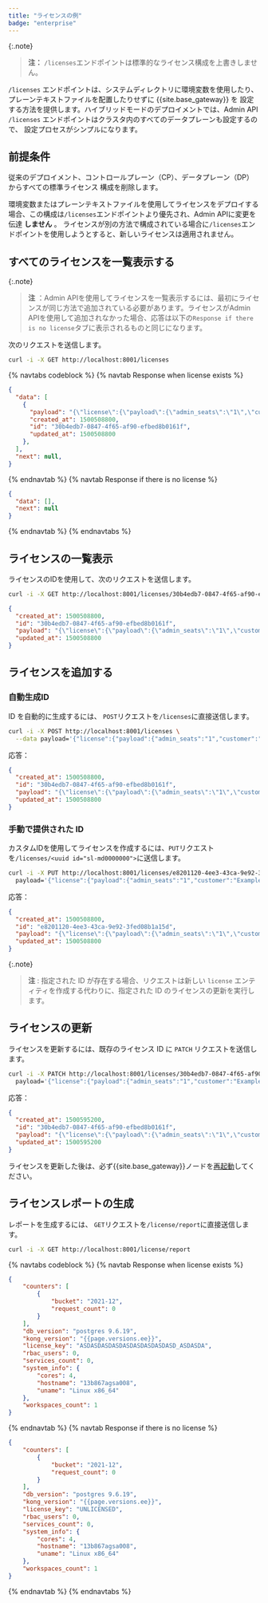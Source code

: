 ```yaml
---
title: "ライセンスの例"
badge: "enterprise"
---
```

{:.note}
> 
> **注：** `/licenses`エンドポイントは標準的なライセンス構成を上書きしません。

`/licenses` エンドポイントは、システムディレクトリに環境変数を使用したり、
プレーンテキストファイルを配置したりせずに {{site.base_gateway}} を
設定する方法を提供します。ハイブリッドモードのデプロイメントでは、Admin API
`/licenses` エンドポイントはクラスタ内のすべてのデータプレーンも設定するので、
設定プロセスがシンプルになります。

前提条件
----

従来のデプロイメント、コントロールプレーン（CP）、データプレーン（DP）からすべての標準ライセンス
構成を削除します。

環境変数またはプレーンテキストファイルを使用してライセンスをデプロイする場合、この構成は`/licenses`エンドポイントより優先され、Admin APIに変更を伝達 **しません** 。
ライセンスが別の方法で構成されている場合に`/licenses`エンドポイントを使用しようとすると、新しいライセンスは適用されません。

すべてのライセンスを一覧表示する
----------------

{:.note}
> 
> **注** ：Admin APIを使用してライセンスを一覧表示するには、最初にライセンスが同じ方法で追加されている必要があります。ライセンスがAdmin APIを使用して追加されなかった場合、応答は以下の`Response if there is no license`タブに表示されるものと同じになります。

次のリクエストを送信します。

```bash
curl -i -X GET http://localhost:8001/licenses
```

{% navtabs codeblock %}
{% navtab Response when license exists %}

```json
{
  "data": [
    {
      "payload": "{\"license\":{\"payload\":{\"admin_seats\":\"1\",\"customer\":\"Example Company, Inc\",\"dataplanes\":\"1\",\"license_creation_date\":\"2017-07-20\",\"license_expiration_date\":\"2017-07-20\",\"license_key\":\"00141000017ODj3AAG_a1V41000004wT0OEAU\",\"product_subscription\":\"Konnect Enterprise\",\"support_plan\":\"None\"},\"signature\":\"6985968131533a967fcc721244a979948b1066967f1e9cd65dbd8eeabe060fc32d894a2945f5e4a03c1cd2198c74e058ac63d28b045c2f1fcec95877bd790e1b\",\"version\":\"1\"}}",
      "created_at": 1500508800,
      "id": "30b4edb7-0847-4f65-af90-efbed8b0161f",
      "updated_at": 1500508800
    },
  ],
  "next": null,
}
```

{% endnavtab %}
{% navtab Response if there is no license %}

```json
{
  "data": [],
  "next": null
}
```

{% endnavtab %}
{% endnavtabs %}

ライセンスの一覧表示
----------

ライセンスのIDを使用して、次のリクエストを送信します。

```bash
curl -i -X GET http://localhost:8001/licenses/30b4edb7-0847-4f65-af90-efbed8b0161f
```

```json
{
  "created_at": 1500508800,
  "id": "30b4edb7-0847-4f65-af90-efbed8b0161f",
  "payload": "{\"license\":{\"payload\":{\"admin_seats\":\"1\",\"customer\":\"Example Company, Inc\",\"dataplanes\":\"1\",\"license_creation_date\":\"2017-07-20\",\"license_expiration_date\":\"2017-07-20\",\"license_key\":\"00141000017ODj3AAG_a1V41000004wT0OEAU\",\"product_subscription\":\"Konnect Enterprise\",\"support_plan\":\"None\"},\"signature\":\"6985968131533a967fcc721244a979948b1066967f1e9cd65dbd8eeabe060fc32d894a2945f5e4a03c1cd2198c74e058ac63d28b045c2f1fcec95877bd790e1b\",\"version\":\"1\"}}",
  "updated_at": 1500508800
}
```

ライセンスを追加する
----------

### 自動生成ID

ID を自動的に生成するには、 `POST`リクエストを`/licenses`に直接送信します。

```bash
curl -i -X POST http://localhost:8001/licenses \
  --data payload='{"license":{"payload":{"admin_seats":"1","customer":"Example Company, Inc","dataplanes":"1","license_creation_date":"2017-07-20","license_expiration_date":"2017-07-20","license_key":"00141000017ODj3AAG_a1V41000004wT0OEAU","product_subscription":"Konnect Enterprise","support_plan":"None"},"signature":"6985968131533a967fcc721244a979948b1066967f1e9cd65dbd8eeabe060fc32d894a2945f5e4a03c1cd2198c74e058ac63d28b045c2f1fcec95877bd790e1b","version":"1"}}'
```

応答：

```json
{
  "created_at": 1500508800,
  "id": "30b4edb7-0847-4f65-af90-efbed8b0161f",
  "payload": "{\"license\":{\"payload\":{\"admin_seats\":\"1\",\"customer\":\"Example Company, Inc\",\"dataplanes\":\"1\",\"license_creation_date\":\"2017-07-20\",\"license_expiration_date\":\"2017-07-20\",\"license_key\":\"00141000017ODj3AAG_a1V41000004wT0OEAU\",\"product_subscription\":\"Konnect Enterprise\",\"support_plan\":\"None\"},\"signature\":\"6985968131533a967fcc721244a979948b1066967f1e9cd65dbd8eeabe060fc32d894a2945f5e4a03c1cd2198c74e058ac63d28b045c2f1fcec95877bd790e1b\",\"version\":\"1\"}}",
  "updated_at": 1500508800
}
```

### 手動で提供された ID

カスタムIDを使用してライセンスを作成するには、`PUT`リクエストを`/licenses/<uuid id="sl-md0000000">`に送信します。

```bash
curl -i -X PUT http://localhost:8001/licenses/e8201120-4ee3-43ca-9e92-3fed08b1a15d \
  payload='{"license":{"payload":{"admin_seats":"1","customer":"Example Company, Inc","dataplanes":"1","license_creation_date":"2017-07-20","license_expiration_date":"2017-07-20","license_key":"00141000017ODj3AAG_a1V41000004wT0OEAU","product_subscription":"Konnect Enterprise","support_plan":"None"},"signature":"6985968131533a967fcc721244a979948b1066967f1e9cd65dbd8eeabe060fc32d894a2945f5e4a03c1cd2198c74e058ac63d28b045c2f1fcec95877bd790e1b","version":"1"}}'
```

応答：

```json
{
  "created_at": 1500508800,
  "id": "e8201120-4ee3-43ca-9e92-3fed08b1a15d",
  "payload": "{\"license\":{\"payload\":{\"admin_seats\":\"1\",\"customer\":\"Example Company, Inc\",\"dataplanes\":\"1\",\"license_creation_date\":\"2017-07-20\",\"license_expiration_date\":\"2017-07-20\",\"license_key\":\"00141000017ODj3AAG_a1V41000004wT0OEAU\",\"product_subscription\":\"Konnect Enterprise\",\"support_plan\":\"None\"},\"signature\":\"6985968131533a967fcc721244a979948b1066967f1e9cd65dbd8eeabe060fc32d894a2945f5e4a03c1cd2198c74e058ac63d28b045c2f1fcec95877bd790e1b\",\"version\":\"1\"}}",
  "updated_at": 1500508800
}
```

{:.note}
> 
> **注** : 指定された ID が存在する場合、リクエストは新しい `license` エンティティを作成する代わりに、指定された ID のライセンスの更新を実行します。

ライセンスの更新
--------

ライセンスを更新するには、既存のライセンス ID に `PATCH` リクエストを送信します。

```bash
curl -i -X PATCH http://localhost:8001/licenses/30b4edb7-0847-4f65-af90-efbed8b0161f \
  payload='{"license":{"payload":{"admin_seats":"1","customer":"Example Company, Inc","dataplanes":"1","license_creation_date":"2017-07-20","license_expiration_date":"2017-07-21","license_key":"00141000017ODj3AAG_a1V41000004wT0OEAU","product_subscription":"Konnect Enterprise","support_plan":"None"},"signature":"24cc21223633044c15c300be19cacc26ccc5aca0dd9a12df8a7324a1970fe304bc07b8dcd7fb08d7b92e04169313377ae3b550ead653b951bc44cd2eb59f6beb","version":"1"}}'
```

応答：

```json
{
  "created_at": 1500595200,
  "id": "30b4edb7-0847-4f65-af90-efbed8b0161f",
  "payload": "{\"license\":{\"payload\":{\"admin_seats\":\"1\",\"customer\":\"Example Company, Inc\",\"dataplanes\":\"1\",\"license_creation_date\":\"2017-07-20\",\"license_expiration_date\":\"2017-07-21\",\"license_key\":\"00141000017ODj3AAG_a1V41000004wT0OEAU\",\"product_subscription\":\"Konnect Enterprise\",\"support_plan\":\"None\"},\"signature\":\"24cc21223633044c15c300be19cacc26ccc5aca0dd9a12df8a7324a1970fe304bc07b8dcd7fb08d7b92e04169313377ae3b550ead653b951bc44cd2eb59f6beb\",\"version\":\"1\"}}",
  "updated_at": 1500595200
}
```

ライセンスを更新した後は、必ず{{site.base_gateway}}ノードを[再起動](/gateway/{{page.release}}/reference/cli/#kong-restart)してください。

ライセンスレポートの生成
------------

レポートを生成するには、 `GET`リクエストを`/license/report`に直接送信します。

```bash
curl -i -X GET http://localhost:8001/license/report
```

{% navtabs codeblock %}
{% navtab Response when license exists %}

```json
{
    "counters": [
        {
            "bucket": "2021-12",
            "request_count": 0
        }
    ],
    "db_version": "postgres 9.6.19",
    "kong_version": "{{page.versions.ee}}",
    "license_key": "ASDASDASDASDASDASDASDASDASD_ASDASDA",
    "rbac_users": 0,
    "services_count": 0,
    "system_info": {
        "cores": 4,
        "hostname": "13b867agsa008",
        "uname": "Linux x86_64"
    },
    "workspaces_count": 1
}
```

{% endnavtab %}
{% navtab Response if there is no license %}

```json
{
    "counters": [
        {
            "bucket": "2021-12",
            "request_count": 0
        }
    ],
    "db_version": "postgres 9.6.19",
    "kong_version": "{{page.versions.ee}}",
    "license_key": "UNLICENSED",
    "rbac_users": 0,
    "services_count": 0,
    "system_info": {
        "cores": 4,
        "hostname": "13b867agsa008",
        "uname": "Linux x86_64"
    },
    "workspaces_count": 1
}
```

{% endnavtab %}
{% endnavtabs %}

